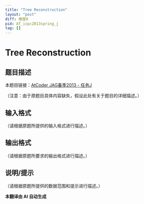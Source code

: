 ```yaml
---
title: "Tree Reconstruction"
layout: "post"
diff: 难度0
pid: AT_icpc2013spring_j
tag: []
---
```


# Tree Reconstruction

## 题目描述

本题目链接：[AtCoder JAG春季2013 - 任务J](https://atcoder.jp/contests/JAG2013Spring/tasks/icpc2013spring_j)

（注意：由于原题目具体内容缺失，假设此处有关于题目的详细描述。）

## 输入格式

（请根据原题所提供的输入格式进行描述。）

## 输出格式

（请根据原题所要求的输出格式进行描述。）

## 说明/提示

（请根据原题所提供的数据范围和提示进行描述。）

 **本翻译由 AI 自动生成**

